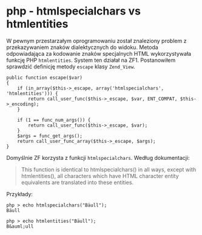 # php - htmlspecialchars vs htmlentities

W pewnym przestarzałym oprogramowaniu został znaleziony problem z przekazywaniem znaków dialektycznych do widoku.
Metoda odpowiadająca za kodowanie znaków specjalnych HTML wykorzystywała funkcję PHP `htmlentities`. System ten działał na ZF1. Postanowiłem sprawdzić definicję metody `escape` klasy `Zend_View`.

```
public function escape($var)
{
    if (in_array($this->_escape, array('htmlspecialchars', 'htmlentities'))) {
        return call_user_func($this->_escape, $var, ENT_COMPAT, $this->_encoding);
    }

    if (1 == func_num_args()) {
        return call_user_func($this->_escape, $var);
    }
    $args = func_get_args();
    return call_user_func_array($this->_escape, $args);
}
```

Domyślnie ZF korzysta z funkcji `htmlspecialchars`.
Według dokumentacji:
>This function is identical to htmlspecialchars() in all ways, except with htmlentities(), all characters which have HTML character entity equivalents are translated into these entities.

Przykłady:
```
php > echo htmlspecialchars("Bäull"); 
Bäull

php > echo htmlentities("Bäull"); 
B&auml;ull
```
